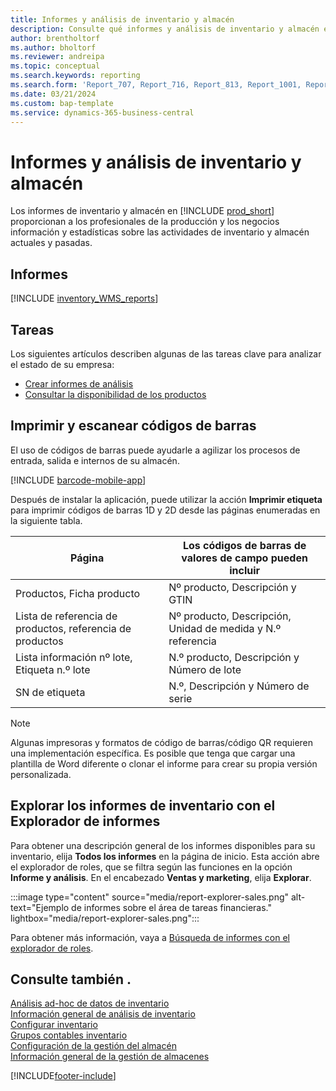 ```yaml
---
title: Informes y análisis de inventario y almacén
description: Consulte qué informes y análisis de inventario y almacén están disponibles en la versión estándar de Business Central para que pueda realizar un seguimiento de su empresa.
author: brentholtorf
ms.author: bholtorf
ms.reviewer: andreipa
ms.topic: conceptual
ms.search.keywords: reporting
ms.search.form: 'Report_707, Report_716, Report_813, Report_1001, Report_5807, Report_5808, Report_5809, Report_7313, Report_7319, Report_7320'
ms.date: 03/21/2024
ms.custom: bap-template
ms.service: dynamics-365-business-central
---
```

# Informes y análisis de inventario y almacén

Los informes de inventario y almacén en [!INCLUDE [prod_short](includes/prod_short.md)] proporcionan a los profesionales de la producción y los negocios información y estadísticas sobre las actividades de inventario y almacén actuales y pasadas.  

## Informes

[!INCLUDE [inventory_WMS_reports](includes/inventory-WMS-reports-include.md)]

## Tareas

Los siguientes artículos describen algunas de las tareas clave para analizar el estado de su empresa:

* [Crear informes de análisis](bi-how-create-analysis-views-reports.md)  
* [Consultar la disponibilidad de los productos](inventory-how-availability-overview.md)

## Imprimir y escanear códigos de barras

El uso de códigos de barras puede ayudarle a agilizar los procesos de entrada, salida e internos de su almacén. 

[!INCLUDE [barcode-mobile-app](includes/barcode-mobile-app.md)]

Después de instalar la aplicación, puede utilizar la acción **Imprimir etiqueta** para imprimir códigos de barras 1D y 2D desde las páginas enumeradas en la siguiente tabla.

|Página  |Los códigos de barras de valores de campo pueden incluir  |
|---------|---------|
|Productos, Ficha producto     |Nº producto, Descripción y GTIN         |
|Lista de referencia de productos, referencia de productos     |Nº producto, Descripción, Unidad de medida y N.º referencia         |
|Lista información nº lote, Etiqueta n.º lote     |N.º producto, Descripción y Número de lote       |
|SN de etiqueta     |N.º, Descripción y Número de serie         |

> [!NOTE]
> Algunas impresoras y formatos de código de barras/código QR requieren una implementación específica. Es posible que tenga que cargar una plantilla de Word diferente o clonar el informe para crear su propia versión personalizada.


## Explorar los informes de inventario con el Explorador de informes

Para obtener una descripción general de los informes disponibles para su inventario, elija **Todos los informes** en la página de inicio. Esta acción abre el explorador de roles, que se filtra según las funciones en la opción **Informe y análisis**. En el encabezado **Ventas y marketing**, elija **Explorar**.

:::image type="content" source="media/report-explorer-sales.png" alt-text="Ejemplo de informes sobre el área de tareas financieras." lightbox="media/report-explorer-sales.png":::

Para obtener más información, vaya a [Búsqueda de informes con el explorador de roles](ui-role-explorer.md).


## Consulte también .

[Análisis ad-hoc de datos de inventario](ad-hoc-analysis-inventory.md)  
[Información general de análisis de inventario](inventory-analytics-overview.md)   
[Configurar inventario](inventory-setup-inventory.md)  
[Grupos contables inventario](inventory-manage-inventory.md)  
[Configuración de la gestión del almacén](warehouse-setup-warehouse.md)  
[Información general de la gestión de almacenes](design-details-warehouse-management.md)

[!INCLUDE[footer-include](includes/footer-banner.md)]
